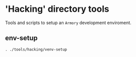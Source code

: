 'Hacking' directory tools
=========================

Tools and scripts to setup an `Armory` development enviroment.

env-setup
---------

`. ./tools/hacking/venv-setup`



